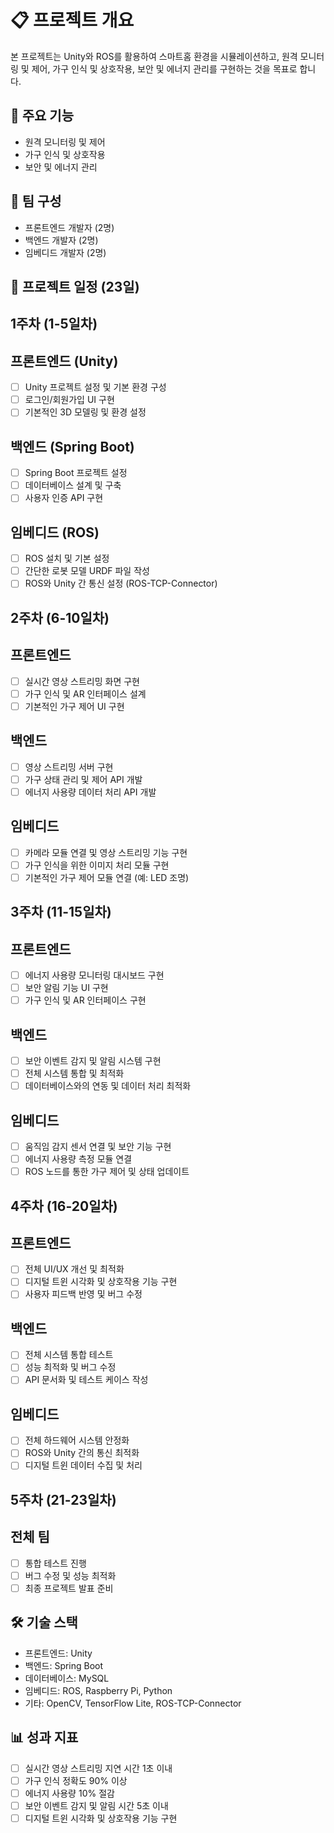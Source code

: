 # **📋 프로젝트 개요**

본 프로젝트는 Unity와 ROS를 활용하여 스마트홈 환경을 시뮬레이션하고, 원격 모니터링 및 제어, 가구 인식 및 상호작용, 보안 및 에너지 관리를 구현하는 것을 목표로 합니다.

## **🎯 주요 기능**

- 원격 모니터링 및 제어
- 가구 인식 및 상호작용
- 보안 및 에너지 관리

## **👥 팀 구성**

- 프론트엔드 개발자 (2명)
- 백엔드 개발자 (2명)
- 임베디드 개발자 (2명)

## **📅 프로젝트 일정 (23일)**

## **1주차 (1-5일차)**

## **프론트엔드 (Unity)**

- [ ]  Unity 프로젝트 설정 및 기본 환경 구성
- [ ]  로그인/회원가입 UI 구현
- [ ]  기본적인 3D 모델링 및 환경 설정

## **백엔드 (Spring Boot)**

- [ ]  Spring Boot 프로젝트 설정
- [ ]  데이터베이스 설계 및 구축
- [ ]  사용자 인증 API 구현

## **임베디드 (ROS)**

- [ ]  ROS 설치 및 기본 설정
- [ ]  간단한 로봇 모델 URDF 파일 작성
- [ ]  ROS와 Unity 간 통신 설정 (ROS-TCP-Connector)

## **2주차 (6-10일차)**

## **프론트엔드**

- [ ]  실시간 영상 스트리밍 화면 구현
- [ ]  가구 인식 및 AR 인터페이스 설계
- [ ]  기본적인 가구 제어 UI 구현

## **백엔드**

- [ ]  영상 스트리밍 서버 구현
- [ ]  가구 상태 관리 및 제어 API 개발
- [ ]  에너지 사용량 데이터 처리 API 개발

## **임베디드**

- [ ]  카메라 모듈 연결 및 영상 스트리밍 기능 구현
- [ ]  가구 인식을 위한 이미지 처리 모듈 구현
- [ ]  기본적인 가구 제어 모듈 연결 (예: LED 조명)

## **3주차 (11-15일차)**

## **프론트엔드**

- [ ]  에너지 사용량 모니터링 대시보드 구현
- [ ]  보안 알림 기능 UI 구현
- [ ]  가구 인식 및 AR 인터페이스 구현

## **백엔드**

- [ ]  보안 이벤트 감지 및 알림 시스템 구현
- [ ]  전체 시스템 통합 및 최적화
- [ ]  데이터베이스와의 연동 및 데이터 처리 최적화

## **임베디드**

- [ ]  움직임 감지 센서 연결 및 보안 기능 구현
- [ ]  에너지 사용량 측정 모듈 연결
- [ ]  ROS 노드를 통한 가구 제어 및 상태 업데이트

## **4주차 (16-20일차)**

## **프론트엔드**

- [ ]  전체 UI/UX 개선 및 최적화
- [ ]  디지털 트윈 시각화 및 상호작용 기능 구현
- [ ]  사용자 피드백 반영 및 버그 수정

## **백엔드**

- [ ]  전체 시스템 통합 테스트
- [ ]  성능 최적화 및 버그 수정
- [ ]  API 문서화 및 테스트 케이스 작성

## **임베디드**

- [ ]  전체 하드웨어 시스템 안정화
- [ ]  ROS와 Unity 간의 통신 최적화
- [ ]  디지털 트윈 데이터 수집 및 처리

## **5주차 (21-23일차)**

## **전체 팀**

- [ ]  통합 테스트 진행
- [ ]  버그 수정 및 성능 최적화
- [ ]  최종 프로젝트 발표 준비

## **🛠 기술 스택**

- 프론트엔드: Unity
- 백엔드: Spring Boot
- 데이터베이스: MySQL
- 임베디드: ROS, Raspberry Pi, Python
- 기타: OpenCV, TensorFlow Lite, ROS-TCP-Connector

## **📊 성과 지표**

- [ ]  실시간 영상 스트리밍 지연 시간 1초 이내
- [ ]  가구 인식 정확도 90% 이상
- [ ]  에너지 사용량 10% 절감
- [ ]  보안 이벤트 감지 및 알림 시간 5초 이내
- [ ]  디지털 트윈 시각화 및 상호작용 기능 구현